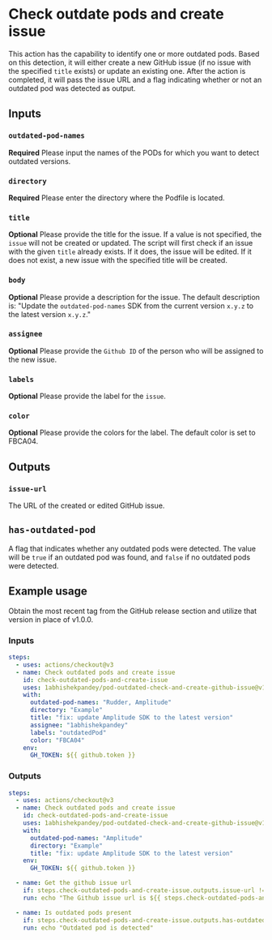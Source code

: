 # Check outdate pods and create issue

This action has the capability to identify one or more outdated pods. Based on this detection, it will either create a new GitHub issue (if no issue with the specified `title` exists) or update an existing one. After the action is completed, it will pass the issue URL and a flag indicating whether or not an outdated pod was detected as output.

## Inputs

### `outdated-pod-names`

**Required** Please input the names of the PODs for which you want to detect outdated versions.

### `directory`

**Required** Please enter the directory where the Podfile is located.

### `title`

**Optional** Please provide the title for the issue. If a value is not specified, the `issue` will not be created or updated. The script will first check if an issue with the given `title` already exists. If it does, the issue will be edited. If it does not exist, a new issue with the specified title will be created.

### `body`

**Optional** Please provide a description for the issue. The default description is: "Update the `outdated-pod-names` SDK from the current version `x.y.z` to the latest version `x.y.z`."

### `assignee`

**Optional** Please provide the `Github ID` of the person who will be assigned to the new issue.

### `labels`

**Optional** Please provide the label for the `issue`.

### `color`

**Optional** Please provide the colors for the label. The default color is set to FBCA04.

## Outputs

### `issue-url`

The URL of the created or edited GitHub issue.

## `has-outdated-pod`

A flag that indicates whether any outdated pods were detected. The value will be `true` if an outdated pod was found, and `false` if no outdated pods were detected.

## Example usage

Obtain the most recent tag from the GitHub release section and utilize that version in place of v1.0.0.

### Inputs

```yaml
steps:
  - uses: actions/checkout@v3
  - name: Check outdated pods and create issue
    id: check-outdated-pods-and-create-issue
    uses: 1abhishekpandey/pod-outdated-check-and-create-github-issue@v1.0.0
    with:
      outdated-pod-names: "Rudder, Amplitude"
      directory: "Example"
      title: "fix: update Amplitude SDK to the latest version"
      assignee: "1abhishekpandey"
      labels: "outdatedPod"
      color: "FBCA04"
    env:
      GH_TOKEN: ${{ github.token }}
```

### Outputs

```yaml
steps:
  - uses: actions/checkout@v3
  - name: Check outdated pods and create issue
    id: check-outdated-pods-and-create-issue
    uses: 1abhishekpandey/pod-outdated-check-and-create-github-issue@v1.0.0
    with:
      outdated-pod-names: "Amplitude"
      directory: "Example"
      title: "fix: update Amplitude SDK to the latest version"
    env:
      GH_TOKEN: ${{ github.token }}

  - name: Get the github issue url
    if: steps.check-outdated-pods-and-create-issue.outputs.issue-url != ''
    run: echo "The Github issue url is ${{ steps.check-outdated-pods-and-create-issue.outputs.issue-url }}"

  - name: Is outdated pods present
    if: steps.check-outdated-pods-and-create-issue.outputs.has-outdated-pod == 'true'
    run: echo "Outdated pod is detected"
```
